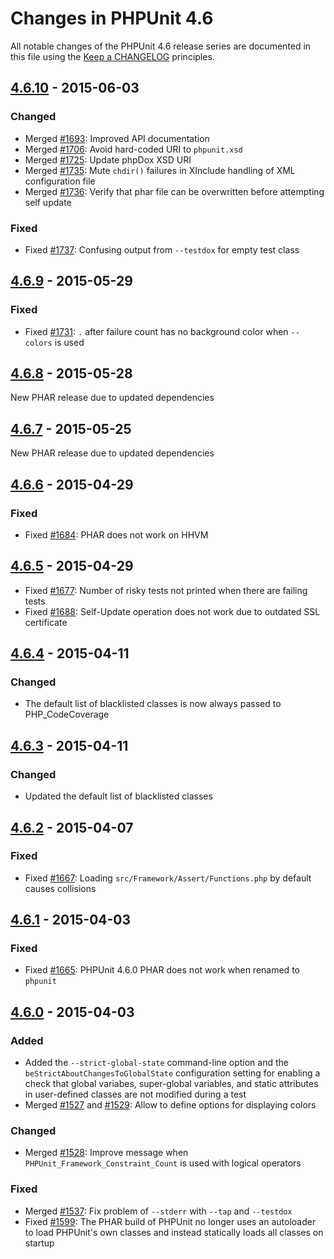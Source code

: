 # Changes in PHPUnit 4.6

All notable changes of the PHPUnit 4.6 release series are documented in this file using the [Keep a CHANGELOG](https://keepachangelog.com/) principles.

## [4.6.10] - 2015-06-03

### Changed

* Merged [#1693](https://github.com/sebastianbergmann/phpunit/pull/1693): Improved API documentation
* Merged [#1706](https://github.com/sebastianbergmann/phpunit/pull/1706): Avoid hard-coded URI to `phpunit.xsd`
* Merged [#1725](https://github.com/sebastianbergmann/phpunit/pull/1725): Update phpDox XSD URI
* Merged [#1735](https://github.com/sebastianbergmann/phpunit/pull/1735): Mute `chdir()` failures in XInclude handling of XML configuration file
* Merged [#1736](https://github.com/sebastianbergmann/phpunit/pull/1736): Verify that phar file can be overwritten before attempting self update

### Fixed

* Fixed [#1737](https://github.com/sebastianbergmann/phpunit/issues/1737): Confusing output from `--testdox` for empty test class

## [4.6.9] - 2015-05-29

### Fixed

* Fixed [#1731](https://github.com/sebastianbergmann/phpunit/issues/1731): `.` after failure count has no background color when `--colors` is used

## [4.6.8] - 2015-05-28

New PHAR release due to updated dependencies

## [4.6.7] - 2015-05-25

New PHAR release due to updated dependencies

## [4.6.6] - 2015-04-29

### Fixed

* Fixed [#1684](https://github.com/sebastianbergmann/phpunit/issues/1684): PHAR does not work on HHVM

## [4.6.5] - 2015-04-29

* Fixed [#1677](https://github.com/sebastianbergmann/phpunit/issues/1677): Number of risky tests not printed when there are failing tests
* Fixed [#1688](https://github.com/sebastianbergmann/phpunit/issues/1688): Self-Update operation does not work due to outdated SSL certificate

## [4.6.4] - 2015-04-11

### Changed

* The default list of blacklisted classes is now always passed to PHP_CodeCoverage

## [4.6.3] - 2015-04-11

### Changed

* Updated the default list of blacklisted classes

## [4.6.2] - 2015-04-07

### Fixed

* Fixed [#1667](https://github.com/sebastianbergmann/phpunit/issues/1667): Loading `src/Framework/Assert/Functions.php` by default causes collisions

## [4.6.1] - 2015-04-03

### Fixed

* Fixed [#1665](https://github.com/sebastianbergmann/phpunit/issues/1665): PHPUnit 4.6.0 PHAR does not work when renamed to `phpunit`

## [4.6.0] - 2015-04-03

### Added

* Added the `--strict-global-state` command-line option and the `beStrictAboutChangesToGlobalState` configuration setting for enabling a check that global variabes, super-global variables, and static attributes in user-defined classes are not modified during a test
* Merged [#1527](https://github.com/sebastianbergmann/phpunit/issues/1527) and [#1529](https://github.com/sebastianbergmann/phpunit/issues/1529): Allow to define options for displaying colors

### Changed

* Merged [#1528](https://github.com/sebastianbergmann/phpunit/issues/1528): Improve message when `PHPUnit_Framework_Constraint_Count` is used with logical operators

### Fixed

* Merged [#1537](https://github.com/sebastianbergmann/phpunit/issues/1537): Fix problem of `--stderr` with `--tap` and `--testdox`
* Fixed [#1599](https://github.com/sebastianbergmann/phpunit/issues/1599): The PHAR build of PHPUnit no longer uses an autoloader to load PHPUnit's own classes and instead statically loads all classes on startup

[4.6.10]: https://github.com/sebastianbergmann/phpunit/compare/4.6.9...4.6.10
[4.6.9]: https://github.com/sebastianbergmann/phpunit/compare/4.6.8...4.6.9
[4.6.8]: https://github.com/sebastianbergmann/phpunit/compare/4.6.7...4.6.8
[4.6.7]: https://github.com/sebastianbergmann/phpunit/compare/4.6.6...4.6.7
[4.6.6]: https://github.com/sebastianbergmann/phpunit/compare/4.6.5...4.6.6
[4.6.5]: https://github.com/sebastianbergmann/phpunit/compare/4.6.4...4.6.5
[4.6.4]: https://github.com/sebastianbergmann/phpunit/compare/4.6.3...4.6.4
[4.6.3]: https://github.com/sebastianbergmann/phpunit/compare/4.6.2...4.6.3
[4.6.2]: https://github.com/sebastianbergmann/phpunit/compare/4.6.1...4.6.2
[4.6.1]: https://github.com/sebastianbergmann/phpunit/compare/4.6.0...4.6.1
[4.6.0]: https://github.com/sebastianbergmann/phpunit/compare/4.5...4.6.0

